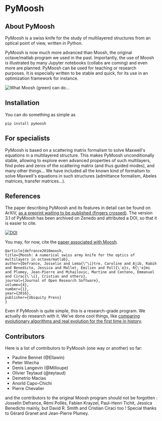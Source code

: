 # PyMoosh

## About PyMoosh

PyMoosh is a swiss knife for the study of multilayered structures from an optical point of view, written in Python. 

PyMoosh is now much more advanced than Moosh, the original octave/matlab program we used in the past. Importantly, the use of Moosh is illustrated by many Jupyter notebooks (collabs are coming) and even more are planned. PyMoosh can be used for teaching or research purposes. It is especially written to be stable and quick, for its use in an optimization framework for instance.

![What Moosh (green) can do...](field.png)

## Installation

You can do something as simple as 

``` pip install pymoosh ```

## For specialists

PyMoosh is based on a scattering matrix formalism to solve Maxwell's equations in a multilayered structure. This makes PyMoosh unconditionally stable, allowing to explore even advanced properties of such multilayers, find poles and zeros of the scattering matrix (and thus guided modes), and many other things... We have included all the known kind of formalism to solve Maxwell's equations in such structures (admittance formalism, Abeles matrices, transfer matrices...).

## References

The paper describing PyMoosh and its features in detail can be found on ArXiV, [as a preprint waiting to be published (fingers crossed)](https://arxiv.org/abs/2309.00654). The version 3.1 of PyMoosh has been archived on Zenedo and attributed a DOI, so that it is easier to cite. 

[![DOI](https://zenodo.org/badge/536153404.svg)](https://zenodo.org/badge/latestdoi/536153404)

You may, for now, cite the [paper associated with Moosh](https://openresearchsoftware.metajnl.com/articles/10.5334/jors.100/).

```
@article{defrance2016moosh,
title={Moosh: A numerical swiss army knife for the optics of multilayers in octave/matlab},
author={Defrance, Josselin and Lema{\^\i}tre, Caroline and Ajib, Rabih and Benedicto, Jessica and Mallet, Emilien and Poll{\`e}s, R{\'e}mi and Plumey, Jean-Pierre and Mihailovic, Martine and Centeno, Emmanuel and Cirac{\`\i}, Cristian and others},
journal={Journal of Open Research Software},
volume={4},
number={1},
year={2016},
publisher={Ubiquity Press}
}
```


Even if PyMoosh is quite simple, this is a research-grade program. We actually do research with it. We've done cool things, like [comparing evolutionary algorithms and real evolution for the first time in history](https://www.nature.com/articles/s41598-020-68719-3).

## Contributors

Here is a list of contributors to PyMoosh (one way or another) so far:

* Pauline Bennet (@Ellawin)
* Peter Wiecha
* Denis Langevin (@Milloupe)
* Olivier Teytaud (@teytaud)
* Demetrio Macias
* Anorld Capo-Chichi
* Pierre Chevalier

and the contributors to the original Moosh program should not be forgotten : Josselin Defrance, Rémi Pollès, Fabien Krayzel, Paul-Henri Tichit, Jessica Benedicto mainly, but David R. Smith and Cristian Ciraci too ! Special thanks to Gérard Granet and Jean-Pierre Plumey.
